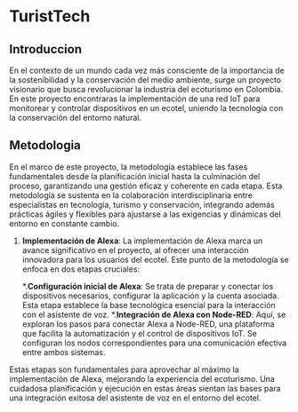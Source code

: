 # TuristTech
## Introduccion
En el contexto de un mundo cada vez más consciente de la importancia de la sostenibilidad y la conservación del medio ambiente, surge un proyecto visionario que busca revolucionar la industria del ecoturismo en Colombia. En este proyecto encontraras la implementación de una red IoT para monitorear y controlar dispositivos en un ecotel, uniendo la tecnología con la conservación del entorno natural.

## Metodologia 
En el marco de este proyecto, la metodología establece las fases fundamentales desde la planificación inicial hasta la culminación del proceso, garantizando una gestión eficaz y coherente en cada etapa. Esta metodología se sustenta en la colaboración interdisciplinaria entre especialistas en tecnología, turismo y conservación, integrando además prácticas ágiles y flexibles para ajustarse a las exigencias y dinámicas del entorno en constante cambio. 

  1. **Implementación de Alexa**: La implementación de Alexa marca un avance significativo en el proyecto, al ofrecer una interacción innovadora para los usuarios del ecotel. Este punto de la metodología se enfoca en dos etapas cruciales:
     
     *.__Configuración inicial de Alexa__: Se trata de preparar y conectar los dispositivos necesarios, configurar la aplicación y la cuenta asociada. Esta etapa establece la base tecnológica esencial para la interacción con el asistente de voz.
    *.__Integración de Alexa con Node-RED__: Aquí, se exploran los pasos para conectar Alexa a Node-RED, una plataforma que facilita la automatización y el control de dispositivos IoT. Se configuran los nodos correspondientes para una comunicación efectiva entre ambos sistemas.

Estas etapas son fundamentales para aprovechar al máximo la implementación de Alexa, mejorando la experiencia del ecoturismo. Una cuidadosa planificación y ejecución en estas áreas sientan las bases para una integración exitosa del asistente de voz en el entorno del ecotel.


 
